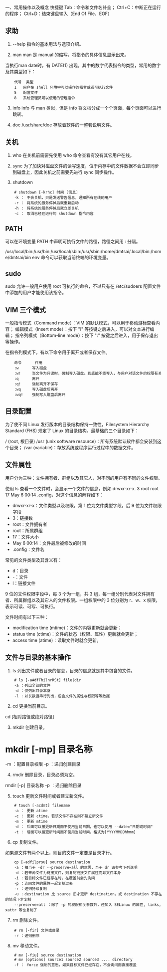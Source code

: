 
一、常用操作以及概念
快捷键
Tab：命令和文件名补全；
Ctrl+C：中断正在运行的程序；
Ctrl+D：结束键盘输入（End Of File，EOF）

## 求助
1. --help
指令的基本用法与选项介绍。

2. man
man 是 manual 的缩写，将指令的具体信息显示出来。

当执行man date时，有 DATE(1) 出现，其中的数字代表指令的类型，常用的数字及其类型如下：

```
	代号	类型
	1	用户在 shell 环境中可以操作的指令或者可执行文件
	5	配置文件
	8	系统管理员可以使用的管理指令
```

3. info
info 与 man 类似，但是 info 将文档分成一个个页面，每个页面可以进行跳转。

4. doc
/usr/share/doc 存放着软件的一整套说明文件。

## 关机
1. who
在关机前需要先使用 who 命令查看有没有其它用户在线。

2. sync
为了加快对磁盘文件的读写速度，位于内存中的文件数据不会立即同步到磁盘上，因此关机之前需要先进行 sync 同步操作。

3. shutdown

```
	# shutdown [-krhc] 时间 [信息]
	-k ： 不会关机，只是发送警告信息，通知所有在线的用户
	-r ： 将系统的服务停掉后就重新启动
	-h ： 将系统的服务停掉后就立即关机
	-c ： 取消已经在进行的 shutdown 指令内容
```

## PATH
可以在环境变量 PATH 中声明可执行文件的路径，路径之间用 : 分隔。

/usr/local/bin:/usr/bin:/usr/local/sbin:/usr/sbin:/home/dmtsai/.local/bin:/home/dmtsai/bin
env 命令可以获取当前终端的环境变量。

## sudo
sudo 允许一般用户使用 root 可执行的命令，不过只有在 /etc/sudoers 配置文件中添加的用户才能使用该指令。



## VIM 三个模式
一般指令模式（Command mode）：VIM 的默认模式，可以用于移动游标查看内容；
编辑模式（Insert mode）：按下 "i" 等按键之后进入，可以对文本进行编辑；
指令列模式（Bottom-line mode）：按下 ":" 按键之后进入，用于保存退出等操作。


在指令列模式下，有以下命令用于离开或者保存文件。

```
	命令		作用
	:w		写入磁盘
	:w!		当文件为只读时，强制写入磁盘。到底能不能写入，与用户对该文件的权限有关
	:q		离开
	:q!		强制离开不保存
	:wq		写入磁盘后离开
	:wq!	强制写入磁盘后离开
```

## 目录配置
为了使不同 Linux 发行版本的目录结构保持一致性，Filesystem Hierarchy Standard (FHS) 规定了 Linux 的目录结构。最基础的三个目录如下：

/ (root, 根目录)
/usr (unix software resource)：所有系统默认软件都会安装到这个目录；
/var (variable)：存放系统或程序运行过程中的数据文件。



## 文件属性
用户分为三种：文件拥有者、群组以及其它人，对不同的用户有不同的文件权限。

使用 ls 查看一个文件时，会显示一个文件的信息，例如 drwxr-xr-x. 3 root root 17 May 6 00:14 .config，对这个信息的解释如下：

- drwxr-xr-x：文件类型以及权限，第 1 位为文件类型字段，后 9 位为文件权限字段
- 3：链接数
- root：文件拥有者
- root：所属群组
- 17：文件大小
- May 6 00:14：文件最后被修改的时间
- .config：文件名

常见的文件类型及其含义有：

- d：目录
- -：文件
- l：链接文件

9 位的文件权限字段中，每 3 个为一组，共 3 组，每一组分别代表对文件拥有者、所属群组以及其它人的文件权限。一组权限中的 3 位分别为 r、w、x 权限，表示可读、可写、可执行。

文件时间有以下三种：

- modification time (mtime)：文件的内容更新就会更新；
- status time (ctime)：文件的状态（权限、属性）更新就会更新；
- access time (atime)：读取文件时就会更新。


## 文件与目录的基本操作

1. ls
列出文件或者目录的信息，目录的信息就是其中包含的文件。

```
	# ls [-aAdfFhilnrRSt] file|dir
	-a ：列出全部的文件
	-d ：仅列出目录本身
	-l ：以长数据串行列出，包含文件的属性与权限等等数据
```

2. cd
更换当前目录。

cd [相对路径或绝对路径]

3. mkdir
创建目录。

# mkdir [-mp] 目录名称
-m ：配置目录权限
-p ：递归创建目录

4. rmdir
删除目录，目录必须为空。

rmdir [-p] 目录名称
-p ：递归删除目录

5. touch
更新文件时间或者建立新文件。

```
	# touch [-acdmt] filename
	-a ： 更新 atime
	-c ： 更新 ctime，若该文件不存在则不建立新文件
	-m ： 更新 mtime
	-d ： 后面可以接更新日期而不使用当前日期，也可以使用 --date="日期或时间"
	-t ： 后面可以接更新时间而不使用当前时间，格式为[YYYYMMDDhhmm]

```

6. cp
复制文件。

如果源文件有两个以上，则目的文件一定要是目录才行。

```
	cp [-adfilprsu] source destination
	-a ：相当于 -dr --preserve=all 的意思，至于 dr 请参考下列说明
	-d ：若来源文件为链接文件，则复制链接文件属性而非文件本身
	-i ：若目标文件已经存在时，在覆盖前会先询问
	-p ：连同文件的属性一起复制过去
	-r ：递归持续复制
	-u ：destination 比 source 旧才更新 destination，或 destination 不存在的情况下才复制
	--preserve=all ：除了 -p 的权限相关参数外，还加入 SELinux 的属性, links, xattr 等也复制了
```

7. rm
删除文件。

```
	# rm [-fir] 文件或目录
	-r ：递归删除
```

8. mv
移动文件。

```
	# mv [-fiu] source destination
	# mv [options] source1 source2 source3 .... directory
	-f ： force 强制的意思，如果目标文件已经存在，不会询问而直接覆盖
```
